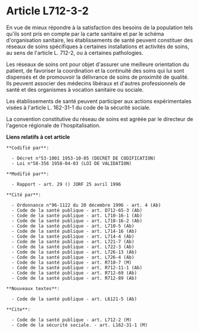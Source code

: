 # Article L712-3-2

En vue de mieux répondre à la satisfaction des besoins de la population tels qu'ils sont pris en compte par la carte
sanitaire et par le schéma d'organisation sanitaire, les établissements de santé peuvent constituer des réseaux de soins
spécifiques à certaines installations et activités de soins, au sens de l'article L. 712-2, ou à certaines pathologies.

Les réseaux de soins ont pour objet d'assurer une meilleure orientation du patient, de favoriser la coordination et la
continuité des soins qui lui sont dispensés et de promouvoir la délivrance de soins de proximité de qualité. Ils peuvent
associer des médecins libéraux et d'autres professionnels de santé et des organismes à vocation sanitaire ou sociale.

Les établissements de santé peuvent participer aux actions expérimentales visées à l'article L. 162-31-1 du code de la
sécurité sociale.

La convention constitutive du réseau de soins est agréée par le directeur de l'agence régionale de l'hospitalisation.

**Liens relatifs à cet article**

	**Codifié par**:

	  - Décret n°53-1001 1953-10-05 (DECRET DE CODIFICATION)
	  - Loi n°58-356 1958-04-03 (LOI DE VALIDATION)

	**Modifié par**:

	  - Rapport - art. 29 () JORF 25 avril 1996

	**Cité par**:

	  - Ordonnance n°96-1122 du 20 décembre 1996 - art. 4 (Ab)
	  - Code de la santé publique - art. D712-65-3 (Ab)
	  - Code de la santé publique - art. L710-16-1 (Ab)
	  - Code de la santé publique - art. L710-16-2 (Ab)
	  - Code de la santé publique - art. L710-5 (Ab)
	  - Code de la santé publique - art. L714-16 (Ab)
	  - Code de la santé publique - art. L714-4 (Ab)
	  - Code de la santé publique - art. L721-7 (Ab)
	  - Code de la santé publique - art. L722-3 (Ab)
	  - Code de la santé publique - art. L726-13 (Ab)
	  - Code de la santé publique - art. L726-4 (Ab)
	  - Code de la santé publique - art. R710-7 (M)
	  - Code de la santé publique - art. R712-11-1 (Ab)
	  - Code de la santé publique - art. R712-69 (Ab)
	  - Code de la santé publique - art. R712-89 (Ab)

	**Nouveaux textes**:

	  - Code de la santé publique - art. L6121-5 (Ab)

	**Cite**:

	  - Code de la santé publique - art. L712-2 (M)
	  - Code de la sécurité sociale. - art. L162-31-1 (M)

